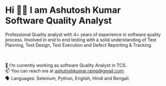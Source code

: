 <h1> Hi 👋👋 I am Ashutosh Kumar <br>
 Software Quality Analyst </h1>
 Professional Quality analyst with 4+ years of experience in software quality process. Involved in end to end
testing with a solid understanding of Test Planning, Test Design, Test Execution and Defect Reporting &
Tracking. <br> <br> <br>


🔭 I’m currently working as software Quality Analyst in TCS. <br>
📫 You can reach me at ashutoshkumar.ramp@gmail.com. <br>
🗣 Languages: Selenium, Python, English, Hindi and Bengali.
